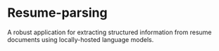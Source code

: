 # Resume-parsing
A robust application for extracting structured information from resume documents using locally-hosted language models. 
